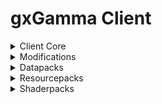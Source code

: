 # gxGamma Client

<details>
<summary>Client Core</summary>

<!-- | Name | Version | Web-Site | Source | -->
| Name             | Version | Web-Site                                                                  | Source                                              |
| :--------------- | :-----: | :-----------------------------------------------------------------------: | :-------------------------------------------------: |
| Minecraft Java   | 1.20.1  | [minecraft.net](https://www.minecraft.net/)                               | N/A                                                 |
| Fabric Loader    | 0.16.2  | [fabricmc.net](https://fabricmc.net/)                                     | [GitHub](https://github.com/FabricMC/fabric-loader) |
| Fabric API       | 0.92.2  | [curseforge.com](https://www.curseforge.com/minecraft/mc-mods/fabric-api) | [GitHub](https://github.com/FabricMC/fabric)        |
</details>

<details>
<summary>Modifications</summary>

<!-- | Name | Version | [CurseForge]() | [GitHub]() | -->
## Library
| Name                         | Version | Download                                                                                             | Source                                                                 |
| :--------------------------- | :-----: | :--------------------------------------------------------------------------------------------------: | :--------------------------------------------------------------------: |
| Cupboard                     | 2.7     | [CurseForge](https://www.curseforge.com/minecraft/mc-mods/cupboard/files/5470034)                    | [GitHub](https://github.com/someaddons/cupboard)                       |
| Moonlight Lib                | 2.13.0  | [CurseForge](https://www.curseforge.com/minecraft/mc-mods/selene/files/5731104)                      | [GitHub](https://github.com/MehVahdJukaar/Moonlight)                   |
| YetAnotherConfigLib          | 3.5.0   | [CurseForge](https://www.curseforge.com/minecraft/mc-mods/yacl/files/5424129)                        | [GitHub](https://github.com/isXander/YetAnotherConfigLib)              |
| Balm                         | 7.3.9   | [CurseForge](https://www.curseforge.com/minecraft/mc-mods/balm-fabric/files/5644969)                 | [GitHub](https://github.com/TwelveIterationMods/Balm)                  |
| Fabric Language Kotlin       | 2.0.20  | [CurseForge](https://www.curseforge.com/minecraft/mc-mods/fabric-language-kotlin/files/5733893)      | [GitHub](https://github.com/FabricMC/fabric-language-kotlin)           |
| TCDCommons API               | 3.12.3  | [CurseForge](https://www.curseforge.com/minecraft/mc-mods/tcdcommons/files/5604689)                  | [GitHub](https://github.com/TheCSMods/mc-tcdcommons)                   |
| Bookshelf                    | 20.2.13 | [CurseForge](https://www.curseforge.com/minecraft/mc-mods/bookshelf/files/5423988)                   | [GitHub](https://github.com/Darkhax-Minecraft/Bookshelf)               |
| SuperMartijn642's Core Lib   | 1.1.17a | [CurseForge](https://www.curseforge.com/minecraft/mc-mods/supermartijn642s-core-lib/files/5668908)   | [GitHub](https://github.com/SuperMartijn642/SuperMartijn642sCoreLib)   |
| SuperMartijn642's Config Lib | 1.1.8a  | [CurseForge](https://www.curseforge.com/minecraft/mc-mods/supermartijn642s-config-lib/files/4785838) | [GitHub](https://github.com/SuperMartijn642/SuperMartijn642sConfigLib) |
| Trinkets                     | 3.7.2   | [CurseForge](https://www.curseforge.com/minecraft/mc-mods/trinkets/files/5173501)                    | [GitHub](https://github.com/emilyploszaj/trinkets)                     |
| Fusion                       | 1.1.1   | [CurseForge](https://www.curseforge.com/minecraft/mc-mods/fusion-connected-textures/files/5129312)   | [GitHub](https://github.com/SuperMartijn642/Fusion)                    |
| BCLib                        | 3.0.14  | [CurseForge](https://www.curseforge.com/minecraft/mc-mods/bclib/files/4971470)                       | [GitHub](https://github.com/quiqueck/BCLib)                            |

## Bug fix
| Name            | Version | Download                                                                                        | Source                                                           |
| :-------------- | :-----: | :---------------------------------------------------------------------------------------------: | :--------------------------------------------------------------: |
| ModernFix       | 5.19.4  | [CurseForge](https://www.curseforge.com/minecraft/mc-mods/modernfix/files/5676012/)             | [GitHub](https://github.com/embeddedt/ModernFix)                 |
| AttributeFix    | 21.0.4  | [CurseForge](https://www.curseforge.com/minecraft/mc-mods/attributefix/files/4911083)           | [GitHub](https://github.com/Darkhax-Minecraft/AttributeFix)      |
| Packet Fixer    | 1.4.2   | [CurseForge](https://www.curseforge.com/minecraft/mc-mods/packet-fixer/files/5416165)           | [GitHub](https://github.com/TonimatasDEV/PacketFixer)            |
| Fast IP Ping    | 1.0.4   | [CurseForge](https://www.curseforge.com/minecraft/mc-mods/fast-ip-ping/files/5666145)           | [GitHub](https://github.com/Fallen-Breath/fast-ip-ping/)         |
| Max Health Fix  | 12.0.3  | [CurseForge](https://www.curseforge.com/minecraft/mc-mods/max-health-fix/files/5378285)         | [GitHub](https://github.com/Darkhax-Minecraft/Max-Health-Fix)    |
| Debugify        | 2.0     | [CurseForge](https://www.curseforge.com/minecraft/mc-mods/debugify/files/4632961)               | [GitHub](https://github.com/isXander/Debugify)                   |
| NetherPortalFix | 13.0.1  | [CurseForge](https://www.curseforge.com/minecraft/mc-mods/netherportalfix-fabric/files/4939732) | [GitHub](https://github.com/TwelveIterationMods/NetherPortalFix) |
| Connectivity    | 5.8     | [CurseForge](https://www.curseforge.com/minecraft/mc-mods/connectivity/files/5728629)           | [GitHub](https://github.com/someaddons/connectivity)             |
| AntiGhost       | 1.1.5   | [CurseForge](https://www.curseforge.com/minecraft/mc-mods/antighost/files/4613757)              | [GitHub](https://github.com/gbl/AntiGhost)                       |

## Optimization
| Name                 | Version | Download                                                                                                   | Source                                                      |
| :------------------- | :-----: | :--------------------------------------------------------------------------------------------------------: | :---------------------------------------------------------: |
| Smooth Chunk Save    | 3.6     | [CurseForge](https://www.curseforge.com/minecraft/mc-mods/smooth-chunk-save/files/5138126)                 | [GitHub](https://github.com/someaddons/smoothchunksave)     |
| Structure Essentials | 3.4     | [CurseForge](https://www.curseforge.com/minecraft/mc-mods/structure-essentials-forge-fabric/files/5392624) | [GitHub](https://github.com/someaddons/structureessentials) |
| ImmediatelyFast      | 1.2.21  | [CurseForge](https://www.curseforge.com/minecraft/mc-mods/immediatelyfast/files/5672336)                   | [GitHub](https://github.com/RaphiMC/ImmediatelyFast)        |
| Lithium              | 0.11.2  | [CurseForge](https://www.curseforge.com/minecraft/mc-mods/lithium/files/4765724)                           | [GitHub](https://github.com/CaffeineMC/lithium-fabric)      |
| Fast Paintings       | 1.2.7   | [CurseForge](https://www.curseforge.com/minecraft/mc-mods/fast-paintings/files/5324823)                    | [GitHub](https://github.com/MehVahdJukaar/FastPaintings)    |
| Krypton              | 0.2.3   | [CurseForge](https://www.curseforge.com/minecraft/mc-mods/krypton/files/4577300)                           | [GitHub](https://github.com/astei/krypton)                  |
| Let Me Despawn       | 1.2.1   | [CurseForge](https://www.curseforge.com/minecraft/mc-mods/let-me-despawn/files/5390018)                    | [GitHub](https://github.com/frikinjay/let-me-despawn)       |
| BadOptimizations     | 2.1.4   | [CurseForge](https://www.curseforge.com/minecraft/mc-mods/badoptimizations/files/5430253)                  | [GitHub](https://github.com/ItsThosea/BadOptimizations)     |
| Ksyxis               | 1.3.2   | [CurseForge](https://www.curseforge.com/minecraft/mc-mods/ksyxis/files/5419927)                            | [GitHub](https://github.com/VidTu/Ksyxis)                   |
| FPS Reducer          | 2.5     | [CurseForge](https://www.curseforge.com/minecraft/mc-mods/fps-reducer/files/4578392)                       | No Source                                                   |
| Client Crafting      | 1.8     | [CurseForge](https://www.curseforge.com/minecraft/mc-mods/client-crafting/files/5097011)                   | [GitHub](https://github.com/someaddons/clientcrafting)      |
| Noisium              | 2.3.0   | [CurseForge](https://www.curseforge.com/minecraft/mc-mods/noisium/files/5650500)                           | [GitHub](https://github.com/Steveplays28/noisium)           |
| Recipe Essentials    | 3.6     | [CurseForge](https://www.curseforge.com/minecraft/mc-mods/recipe-essentials-forge-fabric/files/5581358)    | [GitHub](https://github.com/someaddons/recipeessentials)    |
| LazyDFU              | 0.1.3   | [CurseForge](https://www.curseforge.com/minecraft/mc-mods/lazydfu/files/3821870)                           | [GitHub](https://github.com/astei/lazydfu)                  |

## Graphics
| Name                         | Version | Download                                                                                                   | Source                                                         |
| :--------------------------- | :-----: | :--------------------------------------------------------------------------------------------------------: | :------------------------------------------------------------: |
| Sodium                       | 0.5.11  | [CurseForge](https://www.curseforge.com/minecraft/mc-mods/sodium/files/5485654)                            | [GitHub](https://github.com/CaffeineMC/sodium-fabric)          |
| Sodium Extra                 | 0.5.4   | [CurseForge](https://www.curseforge.com/minecraft/mc-mods/sodium-extra/files/5063875)                      | [GitHub](https://github.com/FlashyReese/sodium-extra-fabric)   |
| Reese's Sodium Options       | 1.7.2   | [CurseForge](https://www.curseforge.com/minecraft/mc-mods/reeses-sodium-options/files/5075462)             | [GitHub](https://github.com/FlashyReese/reeses-sodium-options) |
| Iris Shaders                 | 1.7.2   | [CurseForge](https://www.curseforge.com/minecraft/mc-mods/irisshaders/files/5485649)                       | [GitHub](https://github.com/IrisShaders/Iris)                  |
| Indium                       | 1.0.34  | [CurseForge](https://www.curseforge.com/minecraft/mc-mods/indium/files/5493195)                            | [GitHub](https://github.com/comp500/Indium)                    |
| Better Fps - Render Distance | 6.0     | [CurseForge](https://www.curseforge.com/minecraft/mc-mods/better-fps-render-distance-fabric/files/5723259) | [GitHub](https://github.com/someaddons/betterfpsdistances)     |
| Entity Culling               | 1.7.0   | [CurseForge](https://www.curseforge.com/minecraft/mc-mods/entityculling/files/5672090)                     | [GitHub](https://github.com/tr7zw/EntityCulling)               |

## GUI
| Name                     | Version    | Download                                                                                            | Source                                                                  |
| :----------------------- | :--------: | :-------------------------------------------------------------------------------------------------: | :---------------------------------------------------------------------: |
| Configured               | 2.2.3      | [CurseForge](https://www.curseforge.com/minecraft/mc-mods/configured/files/5180902)                 | [GitHub](https://github.com/MrCrayfish/Configured)                      |
| BetterF3                 | 7.0.2      | [CurseForge](https://www.curseforge.com/minecraft/mc-mods/betterf3/files/4863625)                   | [GitHub](https://github.com/TreyRuffy/BetterF3)                         |
| Mod Menu                 | 7.2.2      | [CurseForge](https://www.curseforge.com/minecraft/mc-mods/modmenu/files/5162837)                    | [GitHub](https://github.com/TerraformersMC/ModMenu)                     |
| Language Reload          | 1.6.1      | [CurseForge](https://www.curseforge.com/minecraft/mc-mods/language-reload/files/5344000)            | [GitHub](https://github.com/Jerozgen/LanguageReload)                    |
| Dark Loading Screen      | 1.6.14     | [CurseForge](https://www.curseforge.com/minecraft/mc-mods/dark-loading-screen/files/4557703)        | [GitHub](https://github.com/A5b84/dark-loading-screen)                  |
| Better Statistics Screen | 3.12.6     | [CurseForge](https://www.curseforge.com/minecraft/mc-mods/better-stats/files/5607266)               | [GitHub](https://github.com/TheCSMods/mc-better-stats)                  |
| Better Trim Tooltips     | 1.0.1      | [CurseForge](https://www.curseforge.com/minecraft/mc-mods/better-trim-tooltips/files/4579455)       | [GitHub](https://github.com/Andrew6rant/Better-Trim-Tooltips)           |
| Status Effect Bars       | 1.0.3      | [CurseForge](https://www.curseforge.com/minecraft/mc-mods/status-effect-bars/files/4585394)         | [GitHub](https://github.com/A5b84/status-effect-bars)                   |
| Better Ping Display      | 1.1.1      | [CurseForge](https://www.curseforge.com/minecraft/mc-mods/better-ping-display-fabric/files/4592448) | [GitHub](https://github.com/vladmarica/better-ping-display-fabric)      |
| Just Enough Items        | 15.16.2.73 | [CurseForge](https://www.curseforge.com/minecraft/mc-mods/jei/files/5683453)                        | [GitHub](https://github.com/mezz/JustEnoughItems)                       |
| Just Enough Resources    | 1.4.0.247  | [CurseForge](https://www.curseforge.com/minecraft/mc-mods/just-enough-resources-jer/files/5057223)  | [GitHub](https://github.com/way2muchnoise/JustEnoughResources)          |
| Just Enough Breeding     | 1.4.0      | [CurseForge](https://www.curseforge.com/minecraft/mc-mods/justenoughbreeding/files/5682438)         | [GitHub](https://github.com/Christofmeg/JustEnoughBreeding)             |
| AppleSkin                | 2.5.1      | [CurseForge](https://www.curseforge.com/minecraft/mc-mods/appleskin/files/4770825)                  | [GitHub](https://github.com/squeek502/AppleSkin)                        |
| Jade                     | 11.11.0    | [CurseForge](https://www.curseforge.com/minecraft/mc-mods/jade/files/5666690)                       | [GitHub](https://github.com/Snownee/Jade)                               |
| JourneyMap               | 5.10.2     | [CurseForge](https://www.curseforge.com/minecraft/mc-mods/journeymap/files/5678922)                 | [GitHub](https://github.com/TeamJM/journeymap)                          |
| Enchantment Descriptions | 17.1.18    | [CurseForge](https://www.curseforge.com/minecraft/mc-mods/enchantment-descriptions/files/5598370)   | [GitHub](https://github.com/Darkhax-Minecraft/Enchantment-Descriptions) |
| Chat Heads               | 0.13.2     | [CurseForge](https://www.curseforge.com/minecraft/mc-mods/chat-heads/files/5749650)                 | [GitHub](https://github.com/dzwdz/chat_heads)                           |
| Emojiful                 | 4.2.0      | [CurseForge](https://www.curseforge.com/minecraft/mc-mods/emojiful/files/4672307)                   | [GitHub](https://github.com/InnovativeOnlineIndustries/Emojiful)        |
| Durability Tooltip       | 1.1.5      | [CurseForge](https://www.curseforge.com/minecraft/mc-mods/durability-tooltip/files/4741041)         | [GitHub](https://github.com/SuperMartijn642/DurabilityTooltip)          |
| Shulker Box Tooltip      | 4.0.4      | [CurseForge](https://www.curseforge.com/minecraft/mc-mods/shulkerboxtooltip/files/4611154)          | [GitHub](https://github.com/MisterPeModder/ShulkerBoxTooltip)           |

## Utility
| Name              | Version | Download                                                                                     | Source                                                     |
| :---------------- | :-----: | :------------------------------------------------------------------------------------------: | :--------------------------------------------------------: |
| Spark             | 1.10.53 | [CurseForge](https://www.curseforge.com/minecraft/mc-mods/spark/files/4738953)               | [GitHub](https://github.com/lucko/spark)                   |
| Global Packs      | 1.16.1  | [CurseForge](https://www.curseforge.com/minecraft/mc-mods/drp-global-datapack/files/4570601) | [GitHub](https://github.com/JTK222/Global-Packs)           |
| Open Loader       | 19.0.4  | [CurseForge](https://www.curseforge.com/minecraft/mc-mods/open-loader/files/5368593)         | [GitHub](https://github.com/Darkhax-Minecraft/Open-Loader) |
| Log Begone        | 1.0.8   | [CurseForge](https://www.curseforge.com/minecraft/mc-mods/log-begone/files/4582965)          | [GitHub](https://github.com/AzureDoom/Log-Begone)          |
| Inventory Sorting | 1.9.0   | [CurseForge](https://www.curseforge.com/minecraft/mc-mods/inventory-sorting/files/4597704)   | [GitHub](https://github.com/kyrptonaught/Inventory-Sorter) |
| Mouse Tweaks      | 2.26    | [CurseForge](https://www.curseforge.com/minecraft/mc-mods/mouse-tweaks/files/5230279)        | [GitHub](https://github.com/YaLTeR/MouseTweaks)            |
| WorldEdit         | 7.2.15  | [CurseForge](https://www.curseforge.com/minecraft/mc-mods/worldedit/files/4586218)           | [GitHub](https://github.com/enginehub/WorldEdit)           |
| WorldEdit CUI     | 1.20+01 | [CurseForge](https://www.curseforge.com/minecraft/mc-mods/worldeditcui-fabric/files/4575022) | [GitHub](https://github.com/EngineHub/WorldEditCUI)        |
| CraftTweaker      | 14.0.43 | [CurseForge](https://www.curseforge.com/minecraft/mc-mods/crafttweaker/files/5648764)        | [GitHub](https://github.com/CraftTweaker/CraftTweaker)     |
| Chunky            | 1.3.146 | [CurseForge](https://www.curseforge.com/minecraft/mc-mods/chunky-pregenerator/files/5320021) | [GitHub](https://github.com/pop4959/Chunky)                |
| Chunky Border     | 1.1.53  | [CurseForge](https://www.curseforge.com/minecraft/mc-mods/chunky-border/files/4787015)       | [GitHub](https://github.com/pop4959/ChunkyBorder)          |

## Game Mechanics
| Name                          | Version | Download                                                                                              | Source                                                                |
| :---------------------------- | :-----: | :---------------------------------------------------------------------------------------------------: | :-------------------------------------------------------------------: |
| Botania                       | 446     | [CurseForge](https://www.curseforge.com/minecraft/mc-mods/botania-fabric/files/5594996)               | [GitHub](https://github.com/VazkiiMods/Botania)                       |
| Industrial Revolution         | 1.16.7  | [CurseForge](https://www.curseforge.com/minecraft/mc-mods/industrial-revolution/files/5254377)        | [GitHub](https://github.com/GabrielOlvH/Industrial-Revolution)        |
| Farmer's Delight Refabricated | 2.1.6   | [CurseForge](https://www.curseforge.com/minecraft/mc-mods/farmers-delight-refabricated/files/5684645) | [GitHub](https://github.com/MehVahdJukaar/FarmersDelightRefabricated) |
| Expanded Delight              | 0.3.2   | [CurseForge](https://www.curseforge.com/minecraft/mc-mods/expanded-delight/files/5708081)             | [GitHub](https://github.com/ianm1647/expandeddelight)                 |
| Applied Energistics 2         | 15.2.12 | [CurseForge](https://www.curseforge.com/minecraft/mc-mods/applied-energistics-2/files/5588163)        | [GitHub](https://github.com/AppliedEnergistics/Applied-Energistics-2) |
| Rechiseled                    | 1.1.6   | [CurseForge](https://www.curseforge.com/minecraft/mc-mods/rechiseled/files/5286340)                   | [GitHub](https://github.com/SuperMartijn642/Rechiseled)               |
| Connected Glass               | 1.1.12  | [CurseForge](https://www.curseforge.com/minecraft/mc-mods/connected-glass/files/5657171)              | [GitHub](https://github.com/SuperMartijn642/ConnectedGlass)           |
| Another Furniture             | 3.0.1   | [CurseForge](https://www.curseforge.com/minecraft/mc-mods/another-furniture/files/4815126)            | [GitHub](https://github.com/starfish-studios/AnotherFurniture)        |

## World Gen
| Name         | Version | Download                                                                              | Source                                             |
| :----------- | :-----: | :-----------------------------------------------------------------------------------: | :------------------------------------------------: |
| BetterNether | 9.0.10  | [CurseForge](https://www.curseforge.com/minecraft/mc-mods/betternether/files/4971478) | [GitHub](https://github.com/quiqueck/BetterNether) |
</details>

<details>
<summary>Datapacks</summary>

<!-- | Name | Version | [Modrinth]() | [GitHub]() | -->
| Name                             | Version | Download                                                                                 | Source    |
| :------------------------------- | :-----: | :--------------------------------------------------------------------------------------: | :-------: |
| BlazeandCave's Advancements Pack | 1.16.2  | [Modrinth](https://modrinth.com/datapack/blazeandcaves-advancements-pack/version/1.16.2) | No Source |
</details>

<details>
<summary>Resourcepacks</summary>

<!-- | Name | Version | [Modrinth]() | [GitHub]() | -->
| Name              | Version  | Download                                                                              | Source                                                |
| :---------------- | :------: | :-----------------------------------------------------------------------------------: | :---------------------------------------------------: |
| Default Dark Mode | 2023.7.0 | [Modrinth](https://modrinth.com/resourcepack/default-dark-mode/version/2023.7.0-1.20) | [GitHub](https://github.com/nebuIr/Default-Dark-Mode) |
</details>

<details>
<summary>Shaderpacks</summary>

<!-- | Name | Version | [Modrinth]() | [GitHub]() | -->
| Name         | Version | Download                                                         | Source                                               |
| :----------- | :-----: | :--------------------------------------------------------------: | :--------------------------------------------------: |
| Solas Shader | 2.3     | [Modrinth](https://modrinth.com/shader/solas-shader/version/2.3) | [GitHub](https://github.com/Septonious/Solas-Shader) |
</details>
